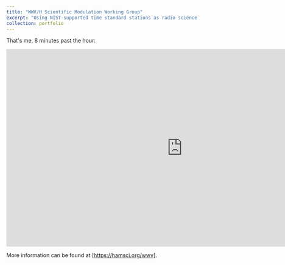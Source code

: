 ```yaml
---
title: "WWV/H Scientific Modulation Working Group"
excerpt: "Using NIST-supported time standard stations as radio science beacons. <br/><img src='/images/wwvhwg.jpg'>"
collection: portfolio
---
```


That's me, 8 minutes past the hour:
<iframe width="923" height="519" src="https://www.youtube.com/embed/UVIGS1XvQAY" title="WWV Ionospheric Scientific Modulation Test  | Signal Phantom" frameborder="0" allow="accelerometer; autoplay; clipboard-write; encrypted-media; gyroscope; picture-in-picture; web-share" allowfullscreen></iframe>

More information can be found at [https://hamsci.org/wwv].
